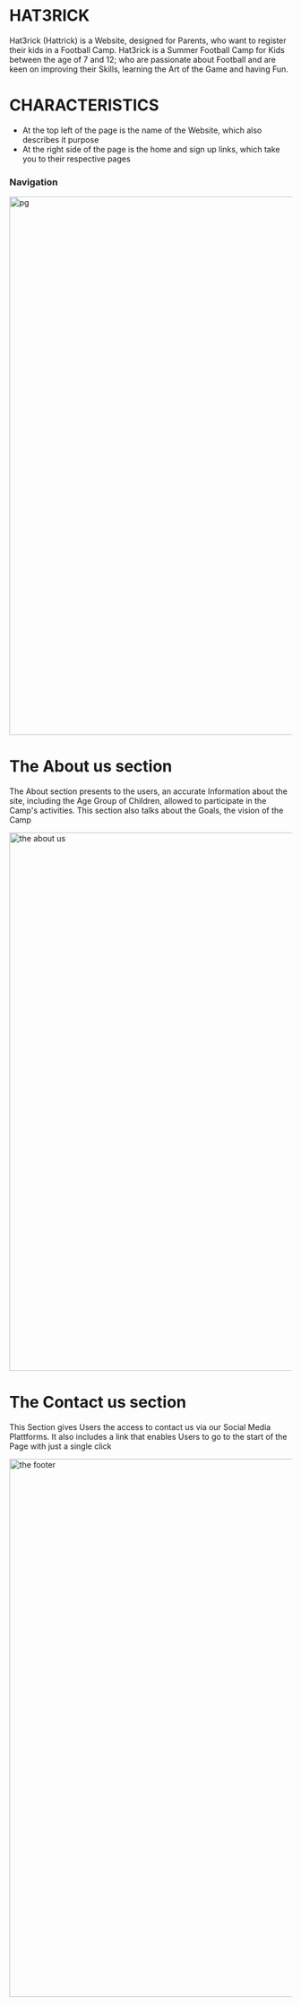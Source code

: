 # HAT3RICK
Hat3rick (Hattrick) is a Website, designed for Parents, who want to register their kids in a Football Camp. Hat3rick is a Summer Football Camp for Kids between the age of 7 and 12; who are passionate about Football and are keen on improving their Skills, learning the Art of the Game and having Fun.



# CHARACTERISTICS
- At the top left of the page is the name of the Website, which also describes it purpose 
- At the right side of the page is the home and sign up links, which take you to their respective pages
### Navigation

<img width="960" alt="pg" src="https://github.com/caleb1711/Hat3rick01/assets/130179631/6eeb3d0a-ecb1-4908-856f-627a3e988810">



# The About us section
The About section presents to the users, an accurate Information about the site, including the Age Group of Children, allowed to participate in the Camp's activities.
This section also talks about the Goals, the vision of the Camp

<img width="960" alt="the about us" src="https://github.com/caleb1711/Hat3rick01/assets/130179631/b195e653-6528-43cb-a093-ae4d4d9fe626">


# The Contact us section

This Section gives Users the access to contact us via our Social Media Plattforms.
It also includes a link that enables Users to go to the start of the Page with just a single click

<img width="960" alt="the footer" src="https://github.com/caleb1711/Hat3rick01/assets/130179631/bb8d09b8-25a2-4bdf-b59e-507aa72434c5">

  
